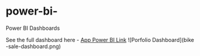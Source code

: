 # power-bi-
Power BI Dashboards

See the full dashboard here - [App Power BI Link](https://app.powerbi.com/viewr=eyJrIjoiOGM4ZmVlZTgtNzAzOC00OWVjLWI3MjAtNWU0NTQ2OWYwOTYwIiwidCI6IjIxZTcwODQ2LTI1ZjktNGYzMy05ZjVhLTVmMzljMWQ2NzIwMCIsImMiOjF9)
![Porfolio Dashboard](bike -sale-dashboard.png)
